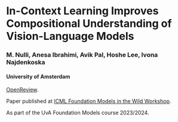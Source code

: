 # In-Context Learning Improves Compositional Understanding of Vision-Language Models

### M. Nulli, Anesa Ibrahimi, Avik Pal, Hoshe Lee, Ivona Najdenkoska
#### University of Amsterdam

[OpenReview](https://openreview.net/forum?id=AoqRlc4lrv). 

Paper published at [ICML Foundation Models in the Wild Workshop](https://icml-fm-wild.github.io/). 



As part of the UvA Foundation Models course 2023/2024. 
